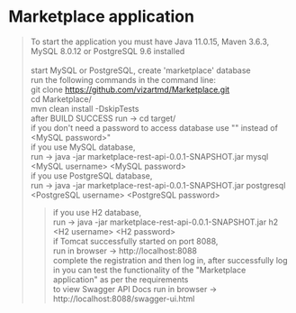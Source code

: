 # Marketplace application
> To start the application you must have Java 11.0.15, Maven 3.6.3, MySQL 8.0.12 or PostgreSQL 9.6 installed<br /><br />
> start MySQL or PostgreSQL, create 'marketplace' database<br />
> run the following commands in the command line:<br />
> git clone https://github.com/vizartmd/Marketplace.git<br />
> cd Marketplace/<br />
> mvn clean install -DskipTests<br />
> after BUILD SUCCESS run -> cd target/<br />
> if you don't need a password to access database use "" instead of \<MySQL password\>"<br />
> if you use MySQL database,<br />
> run -> java -jar marketplace-rest-api-0.0.1-SNAPSHOT.jar mysql \<MySQL username\> \<MySQL password\><br />
> if you use PostgreSQL database,<br />
> run -> java -jar marketplace-rest-api-0.0.1-SNAPSHOT.jar postgresql \<PostgreSQL username\> \<PostgreSQL password\><br />
> > if you use H2 database,<br />
  > run -> java -jar marketplace-rest-api-0.0.1-SNAPSHOT.jar h2 \<H2 username\> \<H2 password\><br />
> if Tomcat successfully started on port 8088,<br />
> run in browser -> http://localhost:8088<br />
> complete the registration and then log in, after successfully log in you can test the functionality of the "Marketplace application" as per the requirements<br />
> to view Swagger API Docs run in browser -> http://localhost:8088/swagger-ui.html





